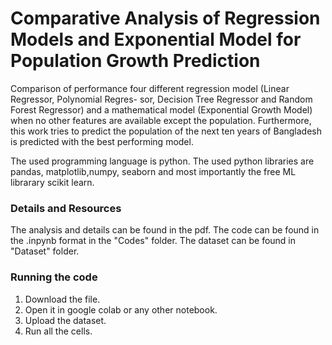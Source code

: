 # Comparative Analysis of Regression Models and Exponential Model for Population Growth Prediction
 Comparison of performance four different regression model (Linear Regressor, Polynomial Regres- sor, Decision Tree Regressor and Random Forest Regressor) and a mathematical model (Exponential Growth Model) when no other features are available except the population. Furthermore, this work tries to predict the population of the next ten years of Bangladesh is predicted with the best performing model.

 The used programming language is python.
 The used python libraries are pandas, matplotlib,numpy, seaborn and most importantly the free ML librarary scikit learn.

### Details and Resources
 The analysis and details can be found in the pdf.
 The code can be found in the .inpynb format in the "Codes" folder.
 The dataset can be found in "Dataset" folder.
### Running the code
 1. Download the file.
 2. Open it in google colab or any other notebook.
 3. Upload the dataset.
 4. Run all the cells. 
